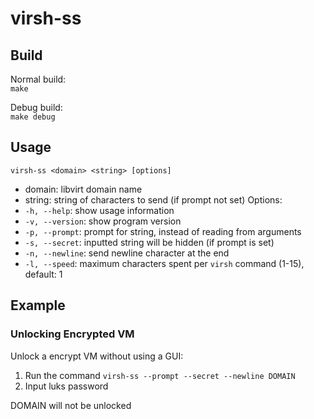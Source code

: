 # virsh-ss

## Build
Normal build: \
`make`

Debug build: \
`make debug`

## Usage
`virsh-ss <domain> <string> [options]`
- domain: libvirt domain name
- string: string of characters to send (if prompt not set)
Options:
- `-h, --help`: show usage information
- `-v, --version`: show program version
- `-p, --prompt`: prompt for string, instead of reading from arguments
- `-s, --secret`: inputted string will be hidden (if prompt is set)
- `-n, --newline`: send newline character at the end
- `-l, --speed`: maximum characters spent per `virsh` command (1-15), default: 1

## Example

### Unlocking Encrypted VM
Unlock a encrypt VM without using a GUI:
1. Run the command `virsh-ss --prompt --secret --newline DOMAIN`
2. Input luks password

DOMAIN will not be unlocked
